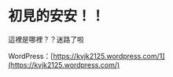 # 初見的安安！！
這裡是哪裡？？迷路了啦

WordPress：[https://kvjk2125.wordpress.com/1](https://kvjk2125.wordpress.com/)
